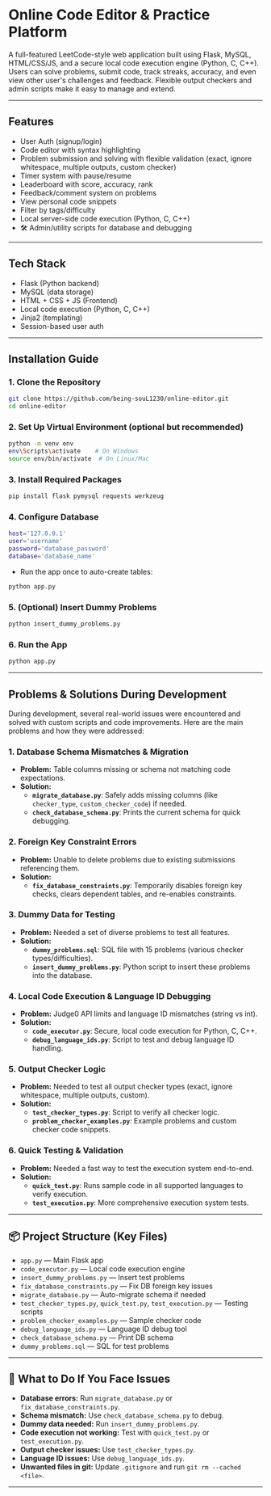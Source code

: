 #  Online Code Editor & Practice Platform

A full-featured LeetCode-style web application built using Flask, MySQL, HTML/CSS/JS, and a secure local code execution engine (Python, C, C++). Users can solve problems, submit code, track streaks, accuracy, and even view other user's challenges and feedback. Flexible output checkers and admin scripts make it easy to manage and extend.

---

##  Features

-  User Auth (signup/login)
-  Code editor with syntax highlighting
-  Problem submission and solving with flexible validation (exact, ignore whitespace, multiple outputs, custom checker)
-  Timer system with pause/resume
-  Leaderboard with score, accuracy, rank
-  Feedback/comment system on problems
-  View personal code snippets
-  Filter by tags/difficulty
-  Local server-side code execution (Python, C, C++)
- 🛠 Admin/utility scripts for database and debugging

---

##  Tech Stack

- Flask (Python backend)
- MySQL (data storage)
- HTML + CSS + JS (Frontend)
- Local code execution (Python, C, C++)
- Jinja2 (templating)
- Session-based user auth

---

##  Installation Guide

### 1. Clone the Repository

```bash
git clone https://github.com/being-souL1230/online-editor.git
cd online-editor
```

### 2. Set Up Virtual Environment (optional but recommended)
```bash
python -m venv env
env\Scripts\activate    # On Windows
source env/bin/activate  # On Linux/Mac
```

### 3. Install Required Packages
```bash
pip install flask pymysql requests werkzeug
```

### 4. Configure Database
```bash
host='127.0.0.1'
user='username'
password='database_password'
database='database_name'
```
- Run the app once to auto-create tables:
```bash
python app.py
```

### 5. (Optional) Insert Dummy Problems
```bash
python insert_dummy_problems.py
```

### 6. Run the App
```bash
python app.py
```

---

## Problems & Solutions During Development

During development, several real-world issues were encountered and solved with custom scripts and code improvements. Here are the main problems and how they were addressed:

### **1. Database Schema Mismatches & Migration**
- **Problem:** Table columns missing or schema not matching code expectations.
- **Solution:**
  - **`migrate_database.py`**: Safely adds missing columns (like `checker_type`, `custom_checker_code`) if needed.
  - **`check_database_schema.py`**: Prints the current schema for quick debugging.

### **2. Foreign Key Constraint Errors**
- **Problem:** Unable to delete problems due to existing submissions referencing them.
- **Solution:**
  - **`fix_database_constraints.py`**: Temporarily disables foreign key checks, clears dependent tables, and re-enables constraints.

### **3. Dummy Data for Testing**
- **Problem:** Needed a set of diverse problems to test all features.
- **Solution:**
  - **`dummy_problems.sql`**: SQL file with 15 problems (various checker types/difficulties).
  - **`insert_dummy_problems.py`**: Python script to insert these problems into the database.

### **4. Local Code Execution & Language ID Debugging**
- **Problem:** Judge0 API limits and language ID mismatches (string vs int).
- **Solution:**
  - **`code_executor.py`**: Secure, local code execution for Python, C, C++.
  - **`debug_language_ids.py`**: Script to test and debug language ID handling.

### **5. Output Checker Logic**
- **Problem:** Needed to test all output checker types (exact, ignore whitespace, multiple outputs, custom).
- **Solution:**
  - **`test_checker_types.py`**: Script to verify all checker logic.
  - **`problem_checker_examples.py`**: Example problems and custom checker code snippets.

### **6. Quick Testing & Validation**
- **Problem:** Needed a fast way to test the execution system end-to-end.
- **Solution:**
  - **`quick_test.py`**: Runs sample code in all supported languages to verify execution.
  - **`test_execution.py`**: More comprehensive execution system tests.

---

## 📦 Project Structure (Key Files)
- `app.py` — Main Flask app
- `code_executor.py` — Local code execution engine
- `insert_dummy_problems.py` — Insert test problems
- `fix_database_constraints.py` — Fix DB foreign key issues
- `migrate_database.py` — Auto-migrate schema if needed
- `test_checker_types.py`, `quick_test.py`, `test_execution.py` — Testing scripts
- `problem_checker_examples.py` — Sample checker code
- `debug_language_ids.py` — Language ID debug tool
- `check_database_schema.py` — Print DB schema
- `dummy_problems.sql` — SQL for test problems

---

## 📝 What to Do If You Face Issues
- **Database errors:** Run `migrate_database.py` or `fix_database_constraints.py`.
- **Schema mismatch:** Use `check_database_schema.py` to debug.
- **Dummy data needed:** Run `insert_dummy_problems.py`.
- **Code execution not working:** Test with `quick_test.py` or `test_execution.py`.
- **Output checker issues:** Use `test_checker_types.py`.
- **Language ID issues:** Use `debug_language_ids.py`.
- **Unwanted files in git:** Update `.gitignore` and run `git rm --cached <file>`.

---

